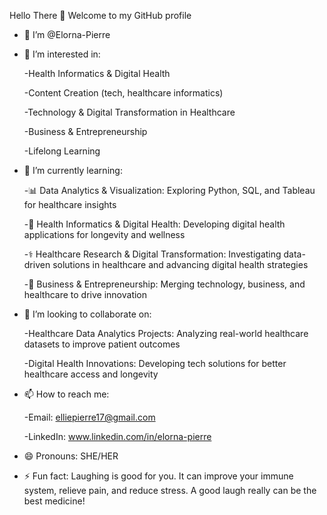 Hello There 👋 Welcome to my GitHub profile


- 👋 I’m @Elorna-Pierre
- 👀 I’m interested in:
  
    -Health Informatics & Digital Health
  
    -Content Creation (tech, healthcare informatics)

    -Technology & Digital Transformation in Healthcare

    -Business & Entrepreneurship

    -Lifelong Learning
  
    
- 🌱 I’m currently learning:

    -📊 Data Analytics & Visualization: Exploring Python, SQL, and Tableau for healthcare insights

    -🤖 Health Informatics & Digital Health: Developing digital health applications for longevity and wellness
 
    -⚕️ Healthcare Research & Digital Transformation: Investigating data-driven solutions in healthcare and advancing digital health strategies

    -💼 Business & Entrepreneurship: Merging technology, business, and healthcare to drive innovation

  
- 💞️ I’m looking to collaborate on:

    -Healthcare Data Analytics Projects: Analyzing real-world healthcare datasets to improve patient outcomes

    -Digital Health Innovations: Developing tech solutions for better healthcare access and longevity
  
  
- 📫 How to reach me:
  
    -Email: elliepierre17@gmail.com

    -LinkedIn: www.linkedin.com/in/elorna-pierre
  
- 😄 Pronouns: SHE/HER

  
- ⚡ Fun fact: Laughing is good for you. It can improve your immune system, relieve pain, and reduce stress. A good laugh really can be the best medicine!

<!---
Elorna-Pierre/Elorna-Pierre is a ✨ special ✨ repository because its `README.md` (this file) appears on your GitHub profile.
You can click the Preview link to take a look at your changes.
--->
